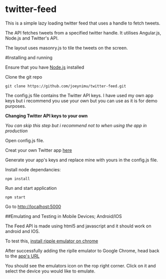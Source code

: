 # twitter-feed
This is a simple lazy loading twitter feed that uses a handle to fetch tweets.

The API fetches tweets from a specified twitter handle. It utilises Angular.js, Node.js and Twitter's API.

The layout uses masonry.js to tile the tweets on the screen.

#Installing and running

Ensure that you have [Node.js](http://nodejs.org/) installed

Clone the git repo
```
git clone https://github.com/joeynimu/twitter-feed.git
```

The config.js file contains the Twitter API keys. I have used my own app keys but i recommend you use your own but you can use as it is for demo purposes.

**Changing Twitter API keys to your own**

*You can skip this step but i recommend not to when using the app in production*

Open config.js file.

Creat your own Twitter app [here](https://apps.twitter.com/)

Generate your app's keys and replace mine with yours in the config.js file.

Install node dependancies:
```
npm install
```

Run and start application

```
npm start
```
Go to [http://localhost:5000](http://localhost:5000)

##Emulating and Testing in Mobile Devices; Android/IOS

The Feed API is made using html5 and javascript and it should work on android and IOS.

To test this, [install ripple emulator on chrome](https://chrome.google.com/webstore/detail/ripple-emulator-beta/geelfhphabnejjhdalkjhgipohgpdnoc?hl=en)

After successfully adding the riplle emulator to Google Chrome, head back to the [app's URL](http://localhost:5000/)

You should see the emulators icon on the rop right corner. Click on it and select the device you would like to emulate.
